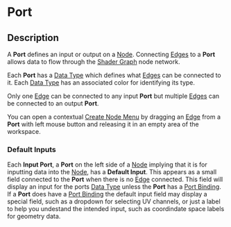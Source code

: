 # Port

## Description

A **Port** defines an input or output on a [Node](Node.md). Connecting [Edges](Edge.md) to a **Port** allows data to flow through the [Shader Graph](Shader-Graph.md) node network.

Each **Port** has a [Data Type](Data-Types.md) which defines what [Edges](Edge.md) can be connected to it. Each [Data Type](Data-Types.md) has an associated color for identifying its type.

Only one [Edge](Edge.md) can be connected to any input **Port** but multiple [Edges](Edge.md) can be connected to an output **Port**.

You can open a contextual [Create Node Menu](Create-Node-Menu.md) by dragging an [Edge](Edge.md) from a **Port** with left mouse button and releasing it in an empty area of the workspace.

### Default Inputs

Each **Input Port**, a **Port** on the left side of a [Node](Node.md) implying that it is for inputting data into the [Node](Node.md), has a **Default Input**. This appears as a small field connected to the **Port** when there is no [Edge](Edge.md) connected. This field will display an input for the ports [Data Type](Data-Types.md) unless the **Port** has a [Port Binding](Port-Bindings.md). If a **Port** does have a [Port Binding](Port-Bindings.md) the default input field may display a special field, such as a dropdown for selecting UV channels, or just a label to help you undestand the intended input, such as coordindate space labels for geometry data.
